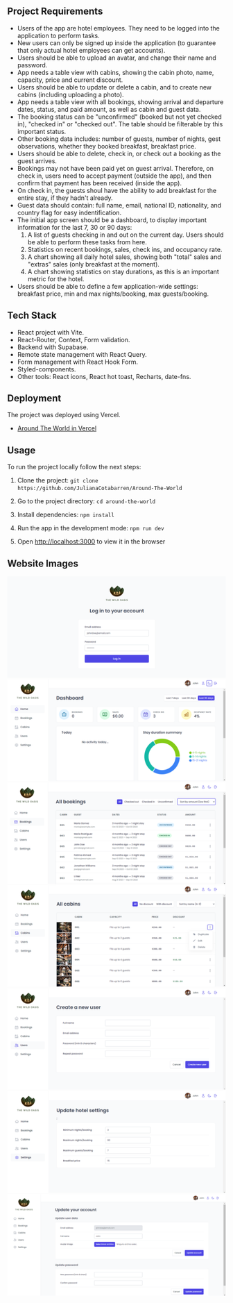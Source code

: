 ## Project Requirements

- Users of the app are hotel employees. They need to be logged into the application to perform tasks.
- New users can only be signed up inside the application (to guarantee that only actual hotel employees can get accounts).
- Users should be able to upload an avatar, and change their name and password.
- App needs a table view with cabins, showing the cabin photo, name, capacity, price and current discount.
- Users should be able to update or delete a cabin, and to create new cabins (including uploading a photo).
- App needs a table view with all bookings, showing arrival and departure dates, status, and paid amount, as well as cabin and guest data.
- The booking status can be "unconfirmed" (booked but not yet checked in), "checked in" or "checked out". The table should be filterable by this important status.
- Other booking data includes: number of guests, number of nights, gest observations, whether they booked breakfast, breakfast price.
- Users should be able to delete, check in, or check out a booking as the guest arrives.
- Bookings may not have been paid yet on guest arrival. Therefore, on check in, users need to accept payment (outside the app), and then confirm that payment has been received (inside the app).
- On check in, the guests shoul have the ability to add breakfast for the entire stay, if they hadn't already.
- Guest data should contain: full name, email, national ID, nationality, and country flag for easy indentification.
- The initial app screen should be a dashboard, to display important information for the last 7, 30 or 90 days:
  1. A list of guests checking in and out on the current day. Users should be able to perform these tasks from here.
  2. Statistics on recent bookings, sales, check ins, and occupancy rate.
  3. A chart showing all daily hotel sales, showing both "total" sales and "extras" sales (only breakfast at the moment).
  4. A chart showing statistics on stay durations, as this is an important metric for the hotel.
- Users should be able to define a few application-wide settings: breakfast price, min and max nights/booking, max guests/booking.

## Tech Stack

- React project with Vite.
- React-Router, Context, Form validation.
- Backend with Supabase.
- Remote state management with React Query.
- Form management with React Hook Form.
- Styled-components.
- Other tools: React icons, React hot toast, Recharts, date-fns.

## Deployment

The project was deployed using Vercel.

- [Around The World in Vercel](https://around-the-world-eight.vercel.app/)

## Usage

To run the project locally follow the next steps:

1. Clone the project: `git clone https://github.com/JulianaCotabarren/Around-The-World`

2. Go to the project directory: `cd around-the-world`

3. Install dependencies: `npm install`

4. Run the app in the development mode: `npm run dev`

5. Open [http://localhost:3000](http://localhost:3000) to view it in the browser

## Website Images

![Login](./src/assets/login.png)
![Home](./src/assets/home.png)
![Bookings](./src/assets/bookings.png)
![Cabins](./src/assets/cabins.png)
![Users](./src/assets/users.png)
![Settings](./src/assets/settings.png)
![Account](./src/assets/account.png)
